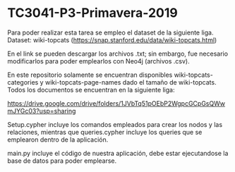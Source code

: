 # TC3041-P3-Primavera-2019
Para poder realizar esta tarea se empleo el dataset de la siguiente liga.
Dataset: wiki-topcats (https://snap.stanford.edu/data/wiki-topcats.html)

En el link se pueden descargar los archivos .txt; sin embargo, fue necesario modificarlos para poder emplearlos con Neo4j (archivos .csv). 

En este repositorio solamente se encuentran disponibles wiki-topcats-categories y wiki-topcats-page-names dado el tamaño de wiki-topcats. Todos los documentos se encuentran en la siguiente liga:

https://drive.google.com/drive/folders/1JVbTq51pOEbP2WgpcGCpGsQWwmJYGc03?usp=sharing

Setup.cypher incluye los comandos empleados para crear los nodos y las relaciones, mientras que queries.cypher incluye los queries que se emplearon dentro de la aplicación.

main.py incluye el código de nuestra aplicación, debe estar ejecutandose la base de datos para poder emplearse.
